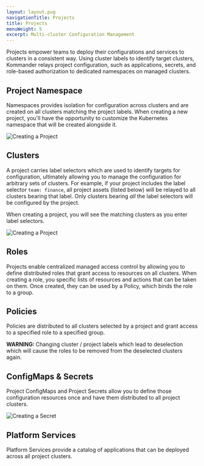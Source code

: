 ```yaml
---
layout: layout.pug
navigationTitle: Projects
title: Projects
menuWeight: 5
excerpt: Multi-cluster Configuration Management
---
```


Projects empower teams to deploy their configurations and services to clusters in a consistent way. Using cluster labels to identify target clusters, Kommander relays project configuration, such as applications, secrets, and role-based authorization to dedicated namespaces on managed clusters.

## Project Namespace

Namespaces provides isolation for configuration across clusters and are created on all clusters matching the project labels. When creating a new project, you'll have the opportunity to customize the Kubernetes namespace that will be created alongside it.

![Creating a Project](/ksphere/kommander/img/project-create.png)

## Clusters

A project carries label selectors which are used to identify targets for configuration, ultimately allowing you to manage the configuration for arbitrary sets of clusters. For example, if your project includes the label selector `team: finance`, all project assets (listed below) will be relayed to all clusters bearing that label. Only clusters bearing _all_ the label selectors will be configured by the project.

When creating a project, you will see the matching clusters as you enter label selectors.

![Creating a Project](/ksphere/kommander/img/project-create-labels.png)

## Roles

Projects enable centralized managed access control by allowing you to define distributed roles that grant access to resources on all clusters. When creating a role, you specific lists of resources and actions that can be taken on them. Once created, they can be used by a Policy, which binds the role to a group.

## Policies

Policies are distributed to all clusters selected by a project and grant access to a specified role to a specified group.

<p class="message--warning"><strong>WARNING: </strong>
Changing cluster / project labels which lead to deselection which will cause the roles to be removed from the deselected clusters again.
</p>

## ConfigMaps & Secrets

Project ConfigMaps and Project Secrets allow you to define those configuration resources once and have them distributed to all project clusters.

![Creating a Secret](/ksphere/kommander/img/project-secret-create.png)

## Platform Services

Platform Services provide a catalog of applications that can be deployed across all project clusters.
